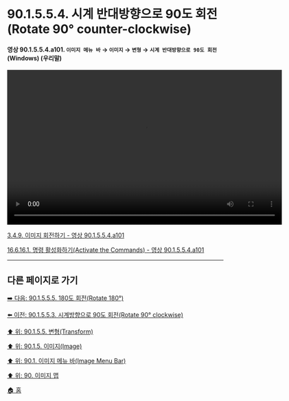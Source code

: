 # 90.1.5.5.4. 시계 반대방향으로 90도 회전(Rotate 90° counter-clockwise)

<a id="90-01-05-05-04-a101"></a>

#### 영상 90.1.5.5.4.a101. `이미지 메뉴 바` → `이미지` → `변형` → `시계 반대방향으로 90도 회전` (Windows) (우리말)
<video controls="controls" width="640" height="360" src="https://github.com/user-attachments/assets/ea5d1c44-c4b9-4800-a4d5-f79c152be240"></video>

[3.4.9. 이미지 회전하기 - 영상 90.1.5.5.4.a101](./03-04-09-rotate-an-image.md#90-01-05-05-04-a101)

[16.6.16.1. 명령 활성화하기(Activate the Commands) - 영상 90.1.5.5.4.a101](./16-06-16-01-activate_the_commands.md#90-01-05-05-04-a101)

***

## 다른 페이지로 가기

[➡️ 다음: 90.1.5.5.5. 180도 회전(Rotate 180°)](./90-01-05-05-05-rotate_180.md)

[⬅️ 이전: 90.1.5.5.3. 시계방향으로 90도 회전(Rotate 90° clockwise)](./90-01-05-05-03-rotate_90_clockwise.md)

[⬆️ 위: 90.1.5.5. 변형(Transform)](./90-01-05-05-00-transform.md)

[⬆️ 위: 90.1.5. 이미지(Image)](./90-01-05-00-image.md)

[⬆️ 위: 90.1. 이미지 메뉴 바(Image Menu Bar)](./90-01-00-image-menu-bar.md)

[⬆️ 위: 90. 이미지 맵](./90-00-image-map.md)

[🏠 홈](./00-home.md)

